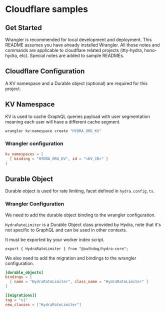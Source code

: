 # Cloudflare samples

## Get Started

Wrangler is recommended for local development and deployment. This README assumes you have already installed Wrangler.
All those notes and commands are applicable to cloudflare related projects (itty-hydra, hono-hydra, etc). Special notes are added to sample READMEs.

## Cloudflare Configuration

A KV namespace and a Durable object (optional) are required for this project.

## KV Namespace

KV is used to cache GraphQL queries payload with user segmentation meaning each user will have a different cache segment.

```bash
wrangler kv:namespace create "HYDRA_ORG_KV"
```

### Wrangler configuration

```toml
kv_namespaces = [
  { binding = "HYDRA_ORG_KV", id = "<KV_ID>" }
]
```

## Durable Object

Durable object is used for rate limiting, facet defined in `hydra.config.ts`.

### Wrangler Configuration

We need to add the durable object binding to the wrangler configuration.

`HydraRateLimiter` is a Durable Object class provided by Hydra, note that it's not specific to GraphQL and can be used in other contexts.

It must be exported by your worker index script.

`export { HydraRateLimiter } from "@authdog/hydra-core";`

We also need to add the migration and bindings to the wrangler configuration.

```toml
[durable_objects]
bindings = [
  { name = "HydraRateLimiter", class_name = "HydraRateLimiter" }
]

[[migrations]]
tag = "v1"
new_classes = ["HydraRateLimiter"]
```